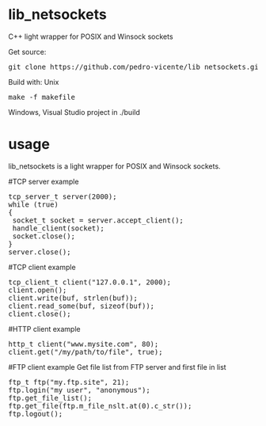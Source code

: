 # lib_netsockets
C++ light wrapper for POSIX and Winsock sockets

Get source:
<pre>
git clone https://github.com/pedro-vicente/lib_netsockets.git
</pre>

Build with:
Unix
<pre>
make -f makefile
</pre>
Windows, Visual Studio project in ./build

# usage
lib_netsockets is a light wrapper for POSIX and Winsock sockets.

#TCP server example
<pre>
tcp_server_t server(2000);
while (true)
{
 socket_t socket = server.accept_client();
 handle_client(socket);
 socket.close();
}
server.close();
</pre>

#TCP client example
<pre>
tcp_client_t client("127.0.0.1", 2000);
client.open();
client.write(buf, strlen(buf));
client.read_some(buf, sizeof(buf));
client.close();
</pre>

#HTTP client example
<pre>
http_t client("www.mysite.com", 80);
client.get("/my/path/to/file", true);
</pre>

#FTP client example
Get file list from FTP server and first file in list
<pre>
ftp_t ftp("my.ftp.site", 21);
ftp.login("my user", "anonymous");
ftp.get_file_list();
ftp.get_file(ftp.m_file_nslt.at(0).c_str());
ftp.logout();
</pre>



